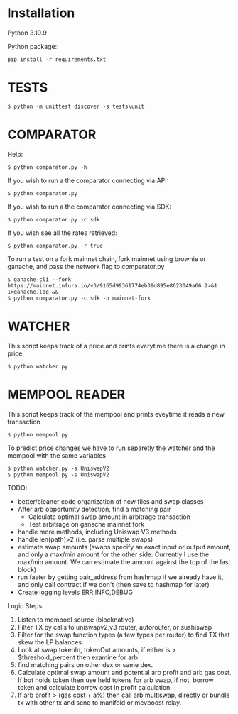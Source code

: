 Installation
========
Python 3.10.9

Python package::

    pip install -r requirements.txt


TESTS
========
    $ python -m unittest discover -s tests\unit


COMPARATOR
========
Help:

    $ python comparator.py -h

If you wish to run a the comparator connecting via API:

    $ python comparator.py

If you wish to run a the comparator connecting via SDK:

    $ python comparator.py -c sdk

If you wish see all the rates retrieved:

    $ python comparator.py -r true

To run a test on a fork mainnet chain, fork mainnet using brownie or ganache, and pass the network flag to comparator.py

    $ ganache-cli --fork https://mainnet.infura.io/v3/9165d99361774eb39d895e8623049a66 2>&1 1>ganache.log &&
    $ python comparator.py -c sdk -n mainnet-fork


WATCHER
========
This script keeps track of a price and prints everytime there is a change in price

    $ python watcher.py


MEMPOOL READER
========
This script keeps track of the mempool and prints eveytime it reads a new transaction

    $ python mempool.py


To predict price changes we have to run separetly the watcher and the mempool with the same variables

    $ python watcher.py -s UniswapV2
    $ python mempool.py -s UniswapV2


TODO:

- better/cleaner code organization of new files and swap classes
- After arb opportunity detection, find a matching pair
  - Calculate optimal swap amount in arbitrage transaction
  - Test arbitrage on ganache mainnet fork
- handle more methods, including Uniswap V3 methods
- handle len(path)>2 (i.e. parse multiple swaps)
- estimate swap amounts (swaps specify an exact input or output amount, and only a max/min amount for the other side. Currently I use the max/min amount.  We can estimate the amount against the top of the last block)
- run faster by getting pair_address from hashmap if we already have it, and only call contract if we don't (then save to hashmap for later)
- Create logging levels ERR,INFO,DEBUG


Logic Steps:

1. Listen to mempool source  (blocknative)
2. Filter TX by calls to uniswapv2,v3 router, autorouter, or sushiswap
3. Filter for the swap function types (a few types per router) to find TX that skew the LP balances.
4. Look at swap tokenIn, tokenOut amounts, if either is > $threshold_percent then examine for arb 
5. find matching pairs on other dex or same dex.
6. Calculate optimal swap amount and potential arb profit and arb gas cost.  If bot holds token then use held tokens for arb swap, if not, borrow token and calculate borrow cost in profit calculation.
7. If arb profit > (gas cost + a%) then call arb multiswap, directly or bundle tx with other tx and send to manifold or mevboost relay.
